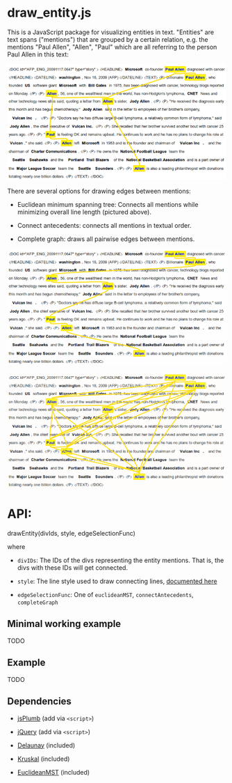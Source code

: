 # draw_entity.js

This is a JavaScript package for visualizing entities in text. "Entities" are text spans ("mentions") that are grouped by a certain relation, e.g. the mentions "Paul Allen", "Allen", "Paul" which are all referring to the person Paul Allen in this text:

![Euclidean minimum spanning tree](/images/ex_euclid_mst.png)

There are several options for drawing edges between mentions:

* Euclidean minimum spanning tree: Connects all mentions while minimizing overall line length (pictured above).

* Connect antecedents: connects all mentions in textual order.

* Complete graph: draws all pairwise edges between mentions.

![Connect antecedents](/images/ex_antecedents.png)

![Complete graph](/images/ex_compl_graph.png)

# API:

drawEntity(divIds, style, edgeSelectionFunc)

where

* `divIDs`: The IDs of the divs representing the entity mentions. That is, the divs with these IDs will get connected.

* `style`: The line style used to draw connecting lines, [documented here](https://github.com/sporritt/jsPlumb/wiki/paint-styles)

* `edgeSelectionFunc`: One of `euclideanMST`, `connectAntecedents`, `completeGraph`

## Minimal working example

TODO

## Example

TODO

## Dependencies

* [jsPlumb](https://github.com/sporritt/jsPlumb) (add via `<script>`)

* [jQuery](https://github.com/jquery/jquery) (add via `<script>`)

* [Delaunay](https://github.com/ironwallaby/delaunay) (included)

* [Kruskal](https://github.com/abetusk/kruskal.js) (included)

* [EuclideanMST](https://github.com/abetusk/kruskal.js) (included)

